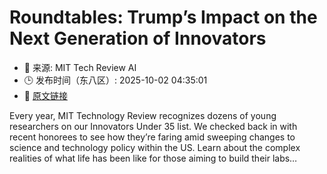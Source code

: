 # Roundtables: Trump’s Impact on the Next Generation of Innovators
- 📅 来源: MIT Tech Review AI
- 🕒 发布时间（东八区）: 2025-10-02 04:35:01
- 🔗 [原文链接](https://www.technologyreview.com/2025/10/01/1124062/roundtables-trumps-impact-on-the-next-generation-of-innovators/)

Every year, MIT Technology Review recognizes dozens of young researchers on our Innovators Under 35 list. We checked back in with recent honorees to see&#160;how they’re faring amid sweeping changes&#160;to science and technology policy within the US. Learn about the complex realities of what life has been like for those aiming to build their labs&#8230;
